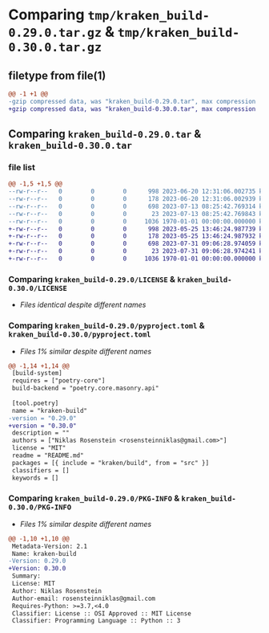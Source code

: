 # Comparing `tmp/kraken_build-0.29.0.tar.gz` & `tmp/kraken_build-0.30.0.tar.gz`

## filetype from file(1)

```diff
@@ -1 +1 @@
-gzip compressed data, was "kraken_build-0.29.0.tar", max compression
+gzip compressed data, was "kraken_build-0.30.0.tar", max compression
```

## Comparing `kraken_build-0.29.0.tar` & `kraken_build-0.30.0.tar`

### file list

```diff
@@ -1,5 +1,5 @@
--rw-r--r--   0        0        0      998 2023-06-20 12:31:06.002735 kraken_build-0.29.0/LICENSE
--rw-r--r--   0        0        0      178 2023-06-20 12:31:06.002939 kraken_build-0.29.0/README.md
--rw-r--r--   0        0        0      698 2023-07-13 08:25:42.769314 kraken_build-0.29.0/pyproject.toml
--rw-r--r--   0        0        0       23 2023-07-13 08:25:42.769843 kraken_build-0.29.0/src/kraken/build/__init__.py
--rw-r--r--   0        0        0     1036 1970-01-01 00:00:00.000000 kraken_build-0.29.0/PKG-INFO
+-rw-r--r--   0        0        0      998 2023-05-25 13:46:24.987739 kraken_build-0.30.0/LICENSE
+-rw-r--r--   0        0        0      178 2023-05-25 13:46:24.987932 kraken_build-0.30.0/README.md
+-rw-r--r--   0        0        0      698 2023-07-31 09:06:28.974059 kraken_build-0.30.0/pyproject.toml
+-rw-r--r--   0        0        0       23 2023-07-31 09:06:28.974241 kraken_build-0.30.0/src/kraken/build/__init__.py
+-rw-r--r--   0        0        0     1036 1970-01-01 00:00:00.000000 kraken_build-0.30.0/PKG-INFO
```

### Comparing `kraken_build-0.29.0/LICENSE` & `kraken_build-0.30.0/LICENSE`

 * *Files identical despite different names*

### Comparing `kraken_build-0.29.0/pyproject.toml` & `kraken_build-0.30.0/pyproject.toml`

 * *Files 1% similar despite different names*

```diff
@@ -1,14 +1,14 @@
 [build-system]
 requires = ["poetry-core"]
 build-backend = "poetry.core.masonry.api"
 
 [tool.poetry]
 name = "kraken-build"
-version = "0.29.0"
+version = "0.30.0"
 description = ""
 authors = ["Niklas Rosenstein <rosensteinniklas@gmail.com>"]
 license = "MIT"
 readme = "README.md"
 packages = [{ include = "kraken/build", from = "src" }]
 classifiers = []
 keywords = []
```

### Comparing `kraken_build-0.29.0/PKG-INFO` & `kraken_build-0.30.0/PKG-INFO`

 * *Files 1% similar despite different names*

```diff
@@ -1,10 +1,10 @@
 Metadata-Version: 2.1
 Name: kraken-build
-Version: 0.29.0
+Version: 0.30.0
 Summary: 
 License: MIT
 Author: Niklas Rosenstein
 Author-email: rosensteinniklas@gmail.com
 Requires-Python: >=3.7,<4.0
 Classifier: License :: OSI Approved :: MIT License
 Classifier: Programming Language :: Python :: 3
```

